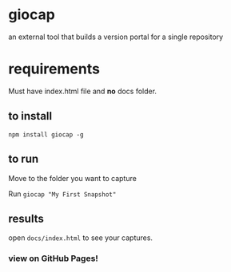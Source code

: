 # giocap
an external tool that builds a version portal for a single repository

# requirements
Must have index.html file and **no** docs folder.

## to install
`npm install giocap -g`

## to run
Move to the folder you want to capture

Run `giocap "My First Snapshot"` 

## results
open `docs/index.html` to see your captures.

### view on GitHub Pages!